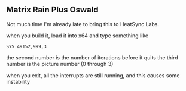 Matrix Rain Plus Oswald
-----------------------

Not much time I'm already late to bring this to HeatSync Labs.

when you build it, load it into x64 and type something like

`SYS 49152,999,3`

the second number is the number of iterations before it quits
the third number is the picture number (0 through 3)

when you exit, all the interrupts are still running, and this causes 
some instability

